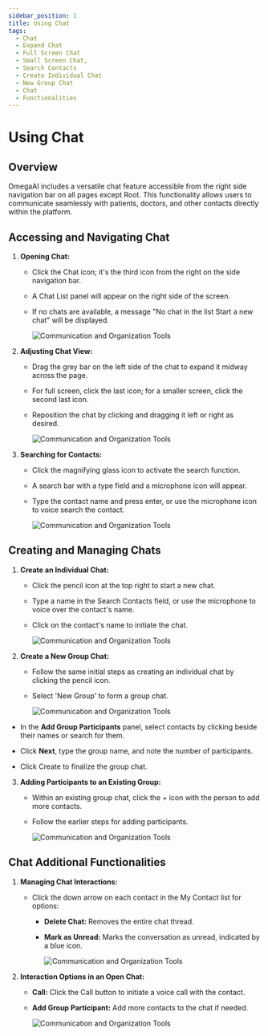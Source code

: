 ```yaml
---
sidebar_position: 1
title: Using Chat
tags:
  - Chat
  - Expand Chat
  - Full Screen Chat
  - Small Screen Chat,
  - Search Contacts
  - Create Individual Chat
  - New Group Chat
  - Chat
  - Functionalities
---
```


# Using Chat

## Overview

OmegaAI includes a versatile chat feature accessible from the right side
navigation bar on all pages except Root. This functionality allows
users to communicate seamlessly with patients, doctors, and other
contacts directly within the platform.

## Accessing and Navigating Chat

1.  **Opening Chat:**

    - Click the Chat icon; it's the third icon from the right on the
      side navigation bar.

    - A Chat List panel will appear on the right side of the screen.

    - If no chats are available, a message "No chat in the list Start a
      new chat" will be displayed.

      ![Communication and Organization Tools](./Images/Chat1.png)

2.  **Adjusting Chat View:**

    - Drag the grey bar on the left side of the chat to expand it midway
      across the page.

    - For full screen, click the last icon; for a smaller screen, click
      the second last icon.

    - Reposition the chat by clicking and dragging it left or right as
      desired.

      ![Communication and Organization Tools](./Images/Chat2.png)

3.  **Searching for Contacts:**

    - Click the magnifying glass icon to activate the search function.

    - A search bar with a type field and a microphone icon will appear.

    - Type the contact name and press enter, or use the microphone icon
      to voice search the contact.

      ![Communication and Organization Tools](./Images/Chat3.png)

## Creating and Managing Chats

1.  **Create an Individual Chat:**

    - Click the pencil icon at the top right to start a new chat.

    - Type a name in the Search Contacts field, or use the microphone to
      voice over the contact's name.

    - Click on the contact's name to initiate the chat.

      ![Communication and Organization Tools](./Images/Chat4.png)

2.  **Create a New Group Chat:**

    - Follow the same initial steps as creating an individual chat by
      clicking the pencil icon.

    - Select 'New Group' to form a group chat.

      ![Communication and Organization Tools](./Images/Chat5.png)

- In the **Add Group Participants** panel, select contacts by clicking
  beside their names or search for them.

- Click **Next**, type the group name, and note the number of
  participants.

- Click Create to finalize the group chat.

3.  **Adding Participants to an Existing Group:**

    - Within an existing group chat, click the + icon with the person to
      add more contacts.

    - Follow the earlier steps for adding participants.

      ![Communication and Organization Tools](./Images/Chat6.png)

## Chat Additional Functionalities

1.  **Managing Chat Interactions:**

    - Click the down arrow on each contact in the My Contact list for
      options:

      - **Delete Chat:** Removes the entire chat thread.

      - **Mark as Unread:** Marks the conversation as unread, indicated
        by a blue icon.

        ![Communication and Organization Tools](./Images/Chat7.png)

2.  **Interaction Options in an Open Chat:**

    - **Call:** Click the Call button to initiate a voice call with
      the contact.

    - **Add Group Participant:** Add more contacts to the chat if
      needed.

      ![Communication and Organization Tools](./Images/Chat8.png)